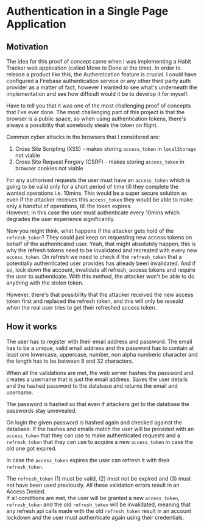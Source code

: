 # Authentication in a Single Page Application

## Motivation

The idea for this proof of concept came when I was implementing a Habit Tracker web application (called Move to Done at the time). In order to release a product like this, the Authentication feature is crucial. I could have configured a Firebase authentication service or any other third party auth provider as a matter of fact, however I wanted to see what's underneath the implementation and see how difficult would it be to develop it for myself.

Have to tell you that it was one of the most challenging proof of concepts that I've ever done. The most challenging part of this project is that the browser is a public space, so when using authentication tokens, there's always a possiblity that somebody steals the token on flight.

Common cyber attacks in the browsers that I considered are:

1. Cross Site Scripting (XSS) - makes storing `access_token` in `localStorage` not viable
2. Cross Site Request Forgery (CSRF) - makes storing `access_token` in browser cookies not viable

For any authorised requests the user must have an `access_token` which is going to be valid only for a short period of time till they complete the wanted operations i.e. 10mins. This would be a super secure solution as even if the attacker receives this `access_token` they would be able to make only a handful of operations, till the token expires. <br />
However, in this case the user must authenticate every 10mins which degrades the user experience significantly.

Now you might think, what happens if the attacker gets hold of the `refresh_token`? They could just keep on requesting new access tokens on behalf of the authenticated user. Yeah, that might absolutely happen, this is why the refresh tokens need to be invalidated and recreated with every new `access_token`. On refresh we need to check if the `refresh_token` that a potentially authenticated user provides has already been invalidated. And if so, lock down the account, invalidate all refresh, access tokens and require the user to authenticate. With this method, the attacker won't be able to do anything with the stolen token.

However, there's that possibility that the attacker received the new access token first and replaced the refresh token, and this will only be reveald when the real user tries to get their refreshed access token.

## How it works

The user has to register with their email address and password. The email has to be a unique, valid email address and the password has to contain at least one lowercase, uppercase, number, non alpha numberic character and the length has to be between 8 and 32 characters.

When all the validations are met, the web server hashes the password and creates a username that is just the email address. Saves the user details and the hashed password to the database and returns the email and username.

The password is hashed so that even if attackers get to the database the passwords stay unrevealed.

On login the given password is hashed again and checked against the database. If the hashes and emails match the user will be provided with an `access_token` that they can use to make authenticated requests and a `refresh_token` that they can use to acquire a new `access_token` in case the old one got expired.

In case the `access_token` expires the user can refresh it with their `refresh_token`.

The `refresh_token` (1) must be valid, (2) must not be expired and (3) must not have been used previously. All these validation errors result in an Access Denied. <br />
If all conditions are met, the user will be granted a new `access_token`, `refresh_token` and the old `refresh_token` will be invalidated, meaning that any refresh api calls made with the old `refresh_token` result in an account lockdown and the user must authenticate again using their credentials.
